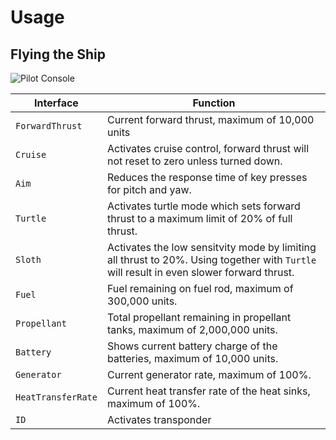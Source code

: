 # Usage

## Flying the Ship

![Pilot Console](https://github.com/EGO-Tech/starbase-ships/raw/main/hopper/images/pilot_console.jpg)

<nord-table style="max-width: 1200px">

| Interface | Function |
|---|---|
| `ForwardThrust` | Current forward thrust, maximum of 10,000 units |
| `Cruise` | Activates cruise control, forward thrust will not reset to zero unless turned down. |
| `Aim` | Reduces the response time of key presses for pitch and yaw. |
| `Turtle` | Activates turtle mode which sets forward thrust to a maximum limit of 20% of full thrust. |
| `Sloth` | Activates the low sensitvity mode by limiting all thrust to 20%. Using together with `Turtle` will result in even slower forward thrust. |
| `Fuel` | Fuel remaining on fuel rod, maximum of 300,000 units. |
| `Propellant` | Total propellant remaining in propellant tanks, maximum of 2,000,000 units. |
| `Battery` | Shows current battery charge of the batteries, maximum of 10,000 units. |
| `Generator` | Current generator rate, maximum of 100%. |
| `HeatTransferRate` | Current heat transfer rate of the heat sinks, maximum of 100%. |
| `ID` | Activates transponder |

</nord-table>
